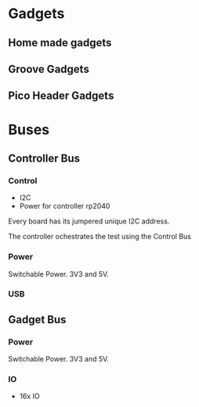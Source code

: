 # Gadgets

## Home made gadgets

## Groove Gadgets

## Pico Header Gadgets


# Buses

## Controller Bus

### Control

* I2C
* Power for controller rp2040

Every board has its jumpered unique I2C address.

The controller ochestrates the test using the Control Bus

### Power

Switchable Power. 3V3 and 5V.

### USB

## Gadget Bus

### Power

Switchable Power. 3V3 and 5V.

### IO

* 16x IO

